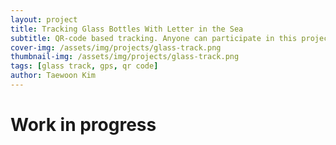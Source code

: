 ```yaml
---
layout: project
title: Tracking Glass Bottles With Letter in the Sea
subtitle: QR-code based tracking. Anyone can participate in this project!
cover-img: /assets/img/projects/glass-track.png
thumbnail-img: /assets/img/projects/glass-track.png
tags: [glass track, gps, qr code]
author: Taewoon Kim
---
```


<h1>Work in progress</h1>
